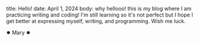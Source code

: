 title: Hello!
date: April 1, 2024
body: 
why hellooo! this is my blog where I am practicing writing and coding! I'm still learning so it's not perfect but I hope I get better at expressing myself, writing, and programming. Wish me luck.

✸ Mary ✸